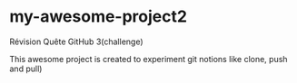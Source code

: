 # my-awesome-project2
Révision Quête GitHub 3(challenge)

This awesome project is created to experiment git notions like clone, push and pull)
